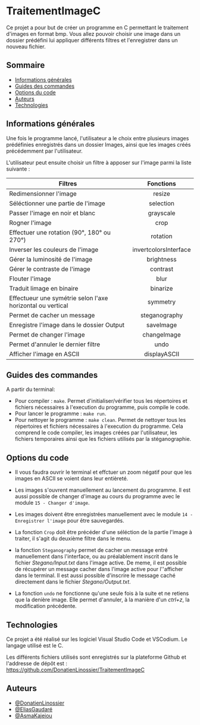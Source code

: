 
# TraitementImageC    

Ce projet a pour but de créer un programme en C permettant le traitement d'images en format bmp. Vous allez pouvoir choisir une image dans un dossier prédéfini lui appliquer différents filtres et l'enregistrer dans un nouveau fichier.

## Sommaire

* [Informations générales](#informations-générales)
* [Guides des commandes](#guides-des-commandes)
* [Options du code](#options-du-code)
* [Auteurs](#auteurs)
* [Technologies](#technologies)

## Informations générales

Une fois le programme lancé, l'utilisateur a le choix entre plusieurs images prédéfinies enregistrés dans un dossier Images, ainsi que les images créés précédemment par l'utilisateur.

L'utilisateur peut ensuite choisir un filtre à apposer sur l'image parmi la liste suivante :
 
| Filtres | Fonctions | 
|----------|:-------------:|
| Redimensionner l'image | resize | 
| Séléctionner une partie de l'image| selection | 
| Passer l'image en noir et blanc| grayscale | 
|  Rogner l'image | crop  | 
| Effectuer une rotation (90°, 180° ou 270°)| rotation | 
| Inverser les couleurs de l'image |  invertcolorsInterface | 
| Gérer la luminosité de l'image | brightness  |
| Gérer le contraste de l'image | contrast | 
| Flouter l'image | blur | 
| Traduit limage en binaire | binarize |
| Effectueur une symétrie selon l'axe horizontal ou vertical | symmetry |
| Permet de cacher un message| steganography |
| Enregistre l'image dans le dossier Output| saveImage  |
| Permet de changer l'image | changeImage  |
| Permet d'annuler le dernier filtre | undo |
| Afficher l'image en ASCII | displayASCII  |


## Guides des commandes

A partir du terminal:

* Pour compiler : `make`. Permet d'initialiser/vérifier tous les répertoires et fichiers nécessaires à l'execution du programme, puis compile le code. 
* Pour lancer le programme :  `make run`.
* Pour nettoyer le programme : `make clean`. Permet de nettoyer tous les répertoires et fichiers nécessaires à l'execution du programme. Cela comprend le code compiler, les images créées par l'utilisateur, les fichiers temporaires ainsi que les fichiers utilisés par la stéganographie.



## Options du code

* Il vous faudra ouvrir le terminal et effctuer un zoom négatif pour que les images en ASCII se voient dans leur entièreté.

* Les images s'ouvrent manuellement au lancement du programme. Il est aussi possible de changer d'image au cours du programme avec le module `15 - Changer d'image`. 

* Les images doivent être enregistrées manuellement avec le module `14 - Enregistrer l'image` pour être sauvegardés.

* La fonction `Crop` doit être précéder d'une séléction de la partie l'image à traiter, il s'agit du deuxième filtre dans le menu.

* la fonction `Steganography` permet de cacher un message entré manuellement dans l'interface, ou au préalablement inscrit dans le fichier *Stegano/Input.txt* dans l'image active. De meme, il est possible de récupérer un message cacher dans l'image active pour l''afficher dans le terminal. Il est aussi possible d'inscrire le message caché directement dans le fichier *Stegano/Output.txt*.

* La fonction `undo` ne fonctionne qu'une seule fois à la suite et ne retiens que la denière image. Elle permet d'annuler, à la manière d'un *ctrl+z*, la modification précédente.

## Technologies

Ce projet a été réalisé sur les logiciel Visual Studio Code et VSCodium. Le langage utilisé est le C.

Les différents fichiers utilisés sont enregistrés sur la plateforme Github et l'addresse de dépôt est : https://github.com/DonatienLinossier/TraitementImageC 



## Auteurs

- [@DonatienLinossier](https://www.github.com/DonatienLinossier)
- [@EliasGaudaré](https://www.github.com/Eliasgdr)
- [@AsmaKajeiou](https://www.github.com/asmakaj)





